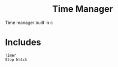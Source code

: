 <div align="center">
  <h1>Time Manager</h1>
</div>

Time manager built in c

# Includes
`Timer`<br>
`Stop Watch`

